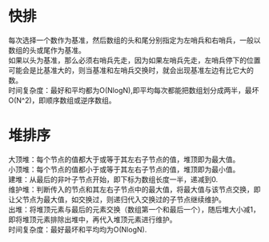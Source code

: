 # 快排
每次选择一个数作为基准，然后数组的头和尾分别指定为左哨兵和右哨兵，一般以数组的头或尾作为基准。  
如果以头为基准，那么必须右哨兵先走，因为如果左哨兵先走，左哨兵停下的位置可能会是比基准大的，则当基准和左哨兵交换时，就会出现基准左边有比它大的数。  
时间复杂度：最好和平均都为O(NlogN),即平均每次都能把数组划分成两半，最坏O(N^2)，即顺序数组或逆序数组。  
          
        
# 堆排序
大顶堆：每个节点的值都大于或等于其左右子节点的值，堆顶即为最大值。  
小顶堆：每个节点的值都小于或等于其左右子节点的值，堆顶即为最小值。  
建堆：从最后的非叶子节点开始，即下标为数组长度一半，递减到0.  
维护堆：判断传入的节点和其左右子节点中的最大值，将最大值与该节点交换，即让父节点为最大值，如交换过，则递归代入交换过的子节点继续维护。  
出堆：将堆顶元素与最后的元素交换（数组第一个和最后一个），随后堆大小减1，即将堆顶元素排除出堆中，再代入堆顶元素进行维护。  
时间复杂度：最好最坏和平均均为O(NlogN).  
